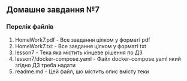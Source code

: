 ## Домашне завдання №7

### Перелік файлів

1. HomeWork7.pdf - Все завдання цілком у форматі pdf
2. HomeWork7.txt - Все завдання цілком у форматі txt
3. lesson7 - Тека яка містить кінцеве рішення по ДЗ
4. lesson7/docker-compose.yaml - Файл docker-compose.yaml який згідно ДЗ треба надати
5. readme.md - Цей файл, шо містить опис вмісту теки
